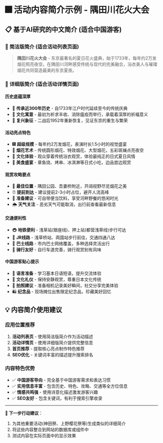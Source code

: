 # 🎆 活动内容简介示例 - 隅田川花火大会

## 📋 基于AI研究的中文简介 (适合中国游客)

### 🎯 **简洁版简介** (适合活动列表页面)
> **隅田川花火大会** - 东京最著名的夏日花火盛典，始于1733年，每年约2万发烟花照亮夜空。在隅田川河畔感受传统与现代的完美融合，浴衣美人与璀璨烟花共同营造最美的东京夏夜。

### 🎨 **详细版简介** (适合活动详情页面)

#### **历史底蕴深厚**
- 📅 **传承近300年历史** - 自1733年江户时代延续至今的传统庆典
- 🙏 **文化寓意** - 最初为祈求丰收、消除瘟疫而举行，承载着深厚的祈福意义
- 🎌 **复兴象征** - 二战后1952年重新恢复，见证东京的重生与繁荣

#### **活动亮点特色**
- 🎆 **超级规模** - 每年约2万发烟花，表演时长1.5小时的视觉盛宴
- 🌈 **烟花艺术** - 传统圆形烟花、特效烟花、大型烟花，五彩斑斓点亮夜空
- 👘 **文化体验** - 观众穿着传统浴衣观赏，体验最纯正的日式夏日风情
- 🍡 **美食盛宴** - 章鱼烧、烤串、冰淇淋等日式小吃，边品尝边观赏

#### **观赏攻略要点**
- 📍 **最佳位置** - 隅田公园、吾妻桥附近，开阔视野尽览烟花之美
- ⏰ **提前到达** - 建议提前2-3小时占位，避开人流高峰
- 🧺 **准备建议** - 可自带便当饮料，享受河畔野餐的悠闲时光
- 🌦️ **天气关注** - 恶劣天气可能取消，出行前查看最新信息

#### **交通便利性**
- 🚇 **地铁便利** - 浅草站(银座线)、押上站(都营浅草线)步行可达
- 🚄 **JR线路** - 浅草桥站、両国站步行前往，交通四通八达
- 🚌 **巴士线路** - 市内巴士网络覆盖，多种选择灵活出行
- 🚴 **骑行友好** - 自行车道完善，骑行观赏别有风味

#### **中国游客贴心提示**
- 💬 **语言准备** - 学习基本日语短语，提升交流体验
- 🎋 **文化礼仪** - 保持安静观赏，尊重日本文化传统
- 📸 **拍照建议** - 准备相机记录美好瞬间，社交分享完美体验
- 🛍️ **纪念品** - 现场摊位出售限定纪念品，珍藏美好回忆

## 💡 **内容简介使用建议**

### **应用位置推荐**
1. **活动列表页** - 使用简洁版简介作为活动描述
2. **活动详情页** - 使用详细版简介提供完整信息
3. **首页推荐** - 提取核心亮点制作特色推荐
4. **SEO优化** - 关键词丰富的描述提升搜索排名

### **内容特色优势**
- ✅ **中国游客导向** - 完全基于中国游客需求和表达习惯
- ✅ **实用信息丰富** - 包含历史、特色、攻略、交通等全方位信息
- ✅ **情感共鸣强** - 使用诗意化描述激发游客兴趣
- ✅ **SEO友好** - 包含关键词，有利于搜索引擎收录

---

**🎯 下一步行动建议**：
1. 为其他重要活动(神田祭、上野樱花祭等)生成类似的详细简介
2. 将这些内容整合到网站的数据库或组件中
3. 测试内容在实际页面中的显示效果 